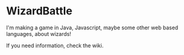 WizardBattle
============

I'm making a game in Java, Javascript, maybe some other web based languages, about wizards!


If you need information, check the wiki.
